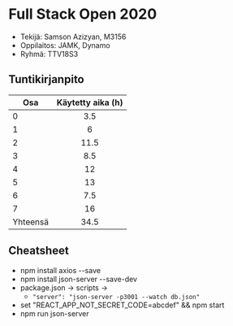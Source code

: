 # Full Stack Open 2020

* Tekijä: Samson Azizyan, M3156
* Oppilaitos: JAMK, Dynamo
* Ryhmä: TTV18S3

## Tuntikirjanpito

| Osa      | Käytetty aika (h) |
| -------- | :---------------: |
| 0        |        3.5        |
| 1        |         6         |
| 2        |       11.5        |
| 3        |        8.5        |
| 4        |        12         |
| 5        |        13         |
| 6        |        7.5        |
| 7        |        16         |
| Yhteensä |       34.5        |

## Cheatsheet

* npm install axios --save
* npm install json-server --save-dev
* package.json -> scripts ->
  * ```"server": "json-server -p3001 --watch db.json"```
* set "REACT_APP_NOT_SECRET_CODE=abcdef" && npm start
* npm run json-server